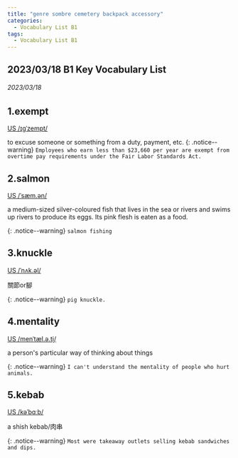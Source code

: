```yaml
---
title: "genre sombre cemetery backpack accessory"
categories:
  - Vocabulary List B1
tags:
  - Vocabulary List B1
---
```

## 2023/03/18 B1 Key Vocabulary List 

###### 2023/03/18
## 1.exempt &nbsp;&nbsp;&nbsp;&nbsp;&nbsp;&nbsp;     
[US  /ɪɡˈzempt/](https://dictionary.cambridge.org/zht/%E8%A9%9E%E5%85%B8/%E8%8B%B1%E8%AA%9E-%E6%BC%A2%E8%AA%9E-%E7%B9%81%E9%AB%94/exempt)

to excuse someone or something from a duty, payment, etc.
{: .notice--warning}
`Employees who earn less than $23,660 per year are exempt from overtime pay requirements under the Fair Labor Standards Act.` 


<!---------------------------------------------------------->


## 2.salmon &nbsp;&nbsp;&nbsp;&nbsp;&nbsp;&nbsp;     

[US  /ˈsæm.ən/](https://dictionary.cambridge.org/zht/%E8%A9%9E%E5%85%B8/%E8%8B%B1%E8%AA%9E-%E6%BC%A2%E8%AA%9E-%E7%B9%81%E9%AB%94/salmon)

a medium-sized silver-coloured fish that lives in the sea or rivers and swims up rivers to produce its eggs. Its pink flesh is eaten as a food.

{: .notice--warning}
`salmon fishing` 


<!---------------------------------------------------------->


## 3.knuckle &nbsp;&nbsp;&nbsp;&nbsp;&nbsp;&nbsp;     

[US  /ˈnʌk.əl/](https://dictionary.cambridge.org/zht/%E8%A9%9E%E5%85%B8/%E8%8B%B1%E8%AA%9E-%E6%BC%A2%E8%AA%9E-%E7%B9%81%E9%AB%94/knuckle)

關節or腳

{: .notice--warning}
`pig knuckle.` 


<!---------------------------------------------------------->


## 4.mentality &nbsp;&nbsp;&nbsp;&nbsp;&nbsp;&nbsp;     

[US  /menˈtæl.ə.t̬i/](https://dictionary.cambridge.org/zht/%E8%A9%9E%E5%85%B8/%E8%8B%B1%E8%AA%9E-%E6%BC%A2%E8%AA%9E-%E7%B9%81%E9%AB%94/mentality)

a person's particular way of thinking about things

{: .notice--warning}
`I can't understand the mentality of people who hurt animals.` 


<!---------------------------------------------------------->


## 5.kebab &nbsp;&nbsp;&nbsp;&nbsp;&nbsp;&nbsp;     

[US  /kəˈbɑːb/](https://dictionary.cambridge.org/zht/%E8%A9%9E%E5%85%B8/%E8%8B%B1%E8%AA%9E-%E6%BC%A2%E8%AA%9E-%E7%B9%81%E9%AB%94/kebab)

a shish kebab/肉串

{: .notice--warning}
`Most were takeaway outlets selling kebab sandwiches and dips.` 


<!---------------------------------------------------------->
